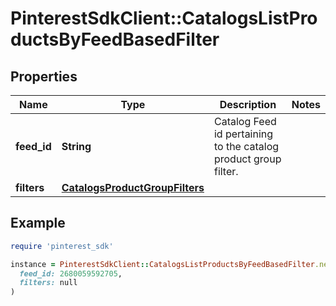 # PinterestSdkClient::CatalogsListProductsByFeedBasedFilter

## Properties

| Name | Type | Description | Notes |
| ---- | ---- | ----------- | ----- |
| **feed_id** | **String** | Catalog Feed id pertaining to the catalog product group filter. |  |
| **filters** | [**CatalogsProductGroupFilters**](CatalogsProductGroupFilters.md) |  |  |

## Example

```ruby
require 'pinterest_sdk'

instance = PinterestSdkClient::CatalogsListProductsByFeedBasedFilter.new(
  feed_id: 2680059592705,
  filters: null
)
```

